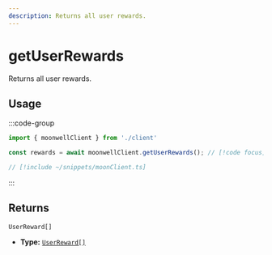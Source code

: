```yaml
---
description: Returns all user rewards.
---
```


# getUserRewards

Returns all user rewards.

## Usage

:::code-group

```ts twoslash [example.ts]
import { moonwellClient } from './client'

const rewards = await moonwellClient.getUserRewards(); // [!code focus]
```

```ts twoslash [client.ts] filename="client.ts"
// [!include ~/snippets/moonClient.ts]
```

:::

## Returns

```
UserReward[]
```

- **Type:** [`UserReward[]`](/docs/glossary/types#userreward)

<!-- ## Parameters

### includeLiquidStakingRewards

- **Type:** `boolean`

Whether to include liquid staking rewards in the response.

```ts twoslash
// [!include ~/snippets/moonClient.ts]
// ---cut---
const markets = await moonwellClient.getMarkets({
  includeLiquidStakingRewards: true // [!code focus]
})
``` -->
